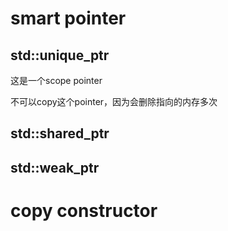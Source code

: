 # smart pointer

## std::unique_ptr

这是一个scope pointer

不可以copy这个pointer，因为会删除指向的内存多次

## std::shared_ptr

## std::weak_ptr

# copy constructor

